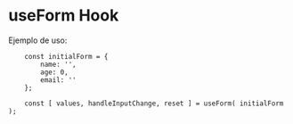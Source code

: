 # useForm Hook

Ejemplo de uso:

```
    const initialForm = {
        name: '',
        age: 0,
        email: ''
    };
    
    const [ values, handleInputChange, reset ] = useForm( initialForm );
```